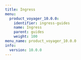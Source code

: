 ```yaml
---
title: Ingress
menu:
  product_voyager_10.0.0:
    identifier: ingress-guides
    name: Ingress
    parent: guides
    weight: 100
menu_name: product_voyager_10.0.0
info:
  version: 10.0.0
---
```


